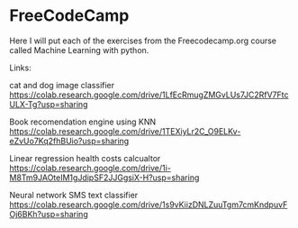 # FreeCodeCamp
Here I will put each of the exercises from the Freecodecamp.org course called Machine Learning with python.

Links:


cat and dog image classifier
https://colab.research.google.com/drive/1LfEcRmugZMGvLUs7JC2RfV7FtcULX-Tg?usp=sharing

Book recomendation engine using KNN
https://colab.research.google.com/drive/1TEXiyLr2C_O9ELKv-eZvUo7Kq2fhBUio?usp=sharing

Linear regression health costs calcualtor
https://colab.research.google.com/drive/1i-M8Tm9JAOteIM1gJdipSF2JJGgsiX-H?usp=sharing

Neural network SMS text classifier
https://colab.research.google.com/drive/1s9vKiizDNLZuuTgm7cmKndpuvFOj6BKh?usp=sharing
